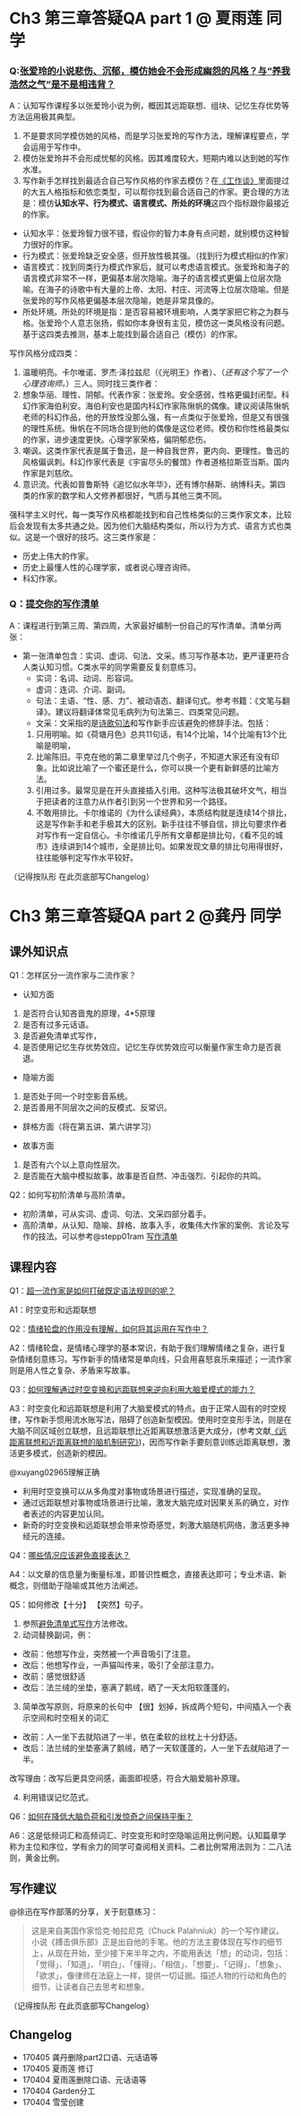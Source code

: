 # Ch3 第三章答疑QA part 1 @ 夏雨莲 同学

### Q:[张爱玲的小说悲伤、沉郁，模仿她会不会形成幽怨的风格？与“养我浩然之气”是不是相违背？](https://github.com/AIWriter/Writer004/issues/93)
A：认知写作课程多以张爱玲小说为例，概因其远距联想、组块、记忆生存优势等方法运用极其典型。  
1. 不是要求同学模仿她的风格，而是学习张爱玲的写作方法，理解课程要点，学会运用于写作中。   
2. 模仿张爱玲并不会形成忧郁的风格。因其难度较大，短期内难以达到她的写作水准。   
3. 写作新手怎样找到最适合自己写作风格的作家去模仿？在[《工作谈》](https://www.douban.com/doulist/44523124/)里面提过的大五人格指标和依恋类型，可以帮你找到最合适自己的作家。更合理的方法是：模仿**认知水平、行为模式、语言模式、所处的环境**这四个指标跟你最接近的作家。
  - 认知水平：张爱玲智力很不错，假设你的智力本身有点问题，就别模仿这种智力很好的作家。
  - 行为模式：张爱玲缺乏安全感，但开放性极其强。（找到行为模式相似的作家）
  - 语言模式：找到同类行为模式作家后，就可以考虑语言模式。张爱玲和海子的语言模式非常不一样，更偏基本层次隐喻。海子的语言模式更偏上位层次隐喻。在海子的诗歌中有大量的上帝、太阳、村庄、河流等上位层次隐喻。但是张爱玲的写作风格更偏基本层次隐喻，她是非常具像的。
  - 所处环境。所处的环境是指：是否容易被环境影响，人类学家把它称之为群与格。张爱玲个人意志张扬，假如你本身很有主见，模仿这一类风格没有问题。    
基于这四类去推测，基本上能找到最合适自己（模仿）的作家。   

写作风格分成四类：  

  1. 温暖明亮。卡尔唯诺、罗杰·泽拉兹尼（《光明王》作者）、（_还有这个写了一个心理咨询师。_）三人。同时找三类作者：
  2. 想象华丽、理性、阴郁。代表作家：张爱玲。安全感弱，性格更偏封闭型。科幻作家海伯利安。海伯利安也是国内科幻作家陈愀帆的偶像。建议阅读陈愀帆老师的科幻作品，他的开放性没那么强，有一点类似于张爱玲，但是又有很强的理性系统。愀帆在不同场合提到他的偶像是这位老师。模仿和你性格最类似的作家，进步速度更快。心理学家荣格，偏阴郁悲伤。   
  3. 嘲讽。这类作家代表是属于鲁迅，是一种自我世界，更内向、更理性。鲁迅的风格偏讽刺。科幻作家代表是《宇宙尽头的餐馆》作者道格拉斯亚当斯。国内作家是刘慈欣。      
  4. 意识流。代表如普鲁斯特《追忆似水年华》，还有博尔赫斯、纳博科夫。第四类的作家的数学和人文修养都很好，气质与其他三类不同。   

强科学主义时代，每一类写作风格都能找到和自己性格类似的三类作家文本，比较后会发现有太多共通之处。因为他们大脑结构类似，所以行为方式、语言方式也类似。这是一个很好的技巧。这三类作家是：
- 历史上伟大的作家。
- 历史上最懂人性的心理学家，或者说心理咨询师。
- 科幻作家。  
 

### Q：[提交你的写作清单 ](https://github.com/AIWriter/Writer004/issues/94)
A：课程进行到第三周、第四周，大家最好编制一份自己的写作清单。清单分两张： 
- 第一张清单包含：实词、虚词、句法、文采。练习写作基本功，更严谨更符合人类认知习惯。C类水平的同学需要反复刻意练习。      
    - 实词：名词、动词、形容词。
    - 虚词：连词、介词、副词。
    - 句法：主语、“性、感、力”、被动语态、翻译句式。参考书籍：《文笔与翻译》。建议将翻译体常见毛病列为句法第三、四类常见问题。 
    - 文采：文采指的是[诗歌句法](https://www.fangcloud.com/share/f71214aa4cb26e2bdfba7aceb4)和写作新手应该避免的修辞手法。包括：
  1. 只用明喻。如《荷塘月色》总共11句话，有14个比喻，14个比喻有13个比喻是明喻，
  2. 比喻陈旧。平克在他的第二章里举过几个例子，不知道大家还有没有印象。比如说比喻了一个蜜还是什么，你可以换一个更有新鲜感的比喻方法。
  3. 引用过多。最常见是在开头直接插入引用。这种写法极其破坏文气，相当于把读者的注意力从作者引到另一个世界和另一个路径。
  4. 不敢用排比。卡尔维诺的《为什么读经典》，本质结构就是连续14个排比，这是写作新手和老手极其大的区别。新手往往不够自信，排比句要求作者对写作有一定自信心。卡尔维诺几乎所有文章都是排比句，《看不见的城市》连续讲到14个城市，全是排比句。如果发现文章的排比句用得很好，往往能够判定写作水平较好。


（记得按队形 在此页底部写Changelog）

# Ch3 第三章答疑QA part 2 @龚丹 同学

## 课外知识点

Q1：怎样区分一流作家与二流作家？
- 认知方面
1. 是否符合认知吝啬鬼的原理，4*5原理
2. 是否有过多元话语。
3. 是否避免清单式写作，
4. 是否使用记忆生存优势效应。记忆生存优势效应可以衡量作家生命力是否衰退。

- 隐喻方面
1. 是否处于同一个时空影音系统。
2. 是否善用不同层次之间的反模式、反常识。

- 辞格方面（将在第五讲、第六讲学习）

- 故事方面
1. 是否有六个以上意向性层次。
2. 是否能在大脑中模拟故事，故事是否自然、冲击强烈、引起你的共鸣。

Q2：如何写初阶清单与高阶清单。
- 初阶清单，可从实词、虚词、句法、文采四部分着手。
- 高阶清单，从认知、隐喻、辞格、故事入手，收集伟大作家的案例、言论及写作的技法。可以参考@stepp01ram [写作清单](https://github.com/AIWriter/Writer004/issues/94)

## 课程内容
Q1：[超一流作家是如何打破既定语法规则的呢？](https://github.com/AIWriter/Writer004/issues/97)

A1：时空变形和远距联想

Q2：[情绪轮盘的作用没有理解，如何将其运用在写作中？](https://github.com/AIWriter/Writer004/issues/99)

A2：情绪轮盘，是情绪心理学的基本常识，有助于我们理解情绪之复杂，进行复杂情绪刻意练习。写作新手的情绪常是单向线，只会用喜怒哀乐来描述；一流作家则是用人性之复杂、矛盾来写故事。

Q3：[如何理解通过时空变换和远距联想来逆向利用大脑爱模式的能力？](https://github.com/AIWriter/Writer004/issues/100)

A3：时空变化和远距联想是利用了大脑爱模式的特点。由于正常人固有的时空规律，写作新手惯用流水账写法，阻碍了创造新型模因。使用时空变形手法，则是在大脑不同区域创立联想，且远距联想比近距离联想激活更大成分，(参考文献[《远距离联想和近距离联想的脑机制研究》](http://cdmd.cnki.com.cn/Article/CDMD-10635-2010094585.htm))，因而写作新手要刻意训练远距离联想，激活更多模式，创造新的模因。

@xuyang02965理解正确
- 利用时空变换可以从多角度对事物或场景进行描述，实现准确的呈现。 
- 通过远距联想对事物或场景进行比喻，激发大脑完成对因果关系的确立，对作者表述的内容更加认同。
- 新奇的时空变换和远距联想会带来惊奇感觉，刺激大脑随机网络，激活更多神经元的连接。

Q4：[哪些情况应该避免直接表达？](https://github.com/AIWriter/Writer004/issues/101)

A4：以文章的信息量为衡量标准，即普识性概念，直接表达即可；专业术语、新概念，则借助于隐喻或其他方法阐述。


Q5：如何修改【十分】 【突然】句子。

1.  参照[避免清单式写作](https://github.com/OpenMindClub/Writer003/wiki/6wQA#1%E9%81%BF%E5%85%8D%E5%86%99%E7%BB%93%E8%AE%BA%E6%80%A7%E8%AF%AD%E5%8F%A5)方法修改。
2. 动词替换副词，例：
- 改前：他想写作业，突然被一个声音吸引了注意。
- 改后：他想写作业，一声猫叫传来，吸引了全部注意力。
- 改前：感觉很舒适
- 改后：法兰绒的坐垫，塞满了鹅绒，晒了一天太阳软蓬蓬的。
3. 简单改写原则，将原来的长句中 【很】划掉，拆成两个短句，中间插入一个表示空间和时空相关的词汇
- 改前：人一坐下去就陷进了一半，依在柔软的丝枕上十分舒适。 
- 改后：法兰绒的坐垫塞满了鹅绒，晒了一天软蓬蓬的，人一坐下去就陷进了一半。

改写理由：改写后更具空间感，画面即视感，符合大脑爱脑补原理。

4. 利用错误记忆范式。

Q6：[如何在降低大脑负荷和引发惊奇之间保持平衡？](https://github.com/AIWriter/Writer004/issues/103)

A6：这是低频词汇和高频词汇、时空变形和时空隐喻运用比例问题。认知篇章学称为主位和序位，学有余力的同学可查阅相关资料。二者比例常用法则为：二八法则，黄金比例。

## 写作建议
@徐迅在写作部落的分享，关于刻意练习：
> 这是来自美国作家恰克·帕拉尼克（Chuck Palahniuk）的一个写作建议。小说《搏击俱乐部》正是出自他的手笔。他的方法主要体现在写作的细节上，从现在开始，至少接下来半年之内，不能用表达「想」的动词，包括：「觉得」、「知道」、「明白」、「懂得」、「相信」、「想要」、「记得」、「想象」、「欲求」，像律师在法庭上一样，提供一切证据。描述人物的行动和角色的细节，让读者自己去思考和想象。 


（记得按队形 在此页底部写Changelog）


## Changelog
* 170405 龚丹删除part2口语、元话语等
* 170405 夏雨莲 修订
* 170404 夏雨莲删除口语、元话语等
* 170404 Garden分工
* 170404 雪莹创建

